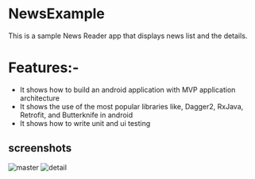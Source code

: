 # NewsExample
This is a sample News Reader app that displays news list and the details.

# Features:- 
- It shows how to build an android application with MVP application architecture
- It shows the use of the most popular libraries like, Dagger2, RxJava, Retrofit, and Butterknife in android
- It shows how to write unit and ui testing 

## screenshots

![master](https://user-images.githubusercontent.com/16631131/26982002-95e74522-4d3f-11e7-950c-74edcb4134bb.jpg) ![detail](https://user-images.githubusercontent.com/16631131/26982010-9c42241e-4d3f-11e7-8e24-3c7edcb03159.jpg)
